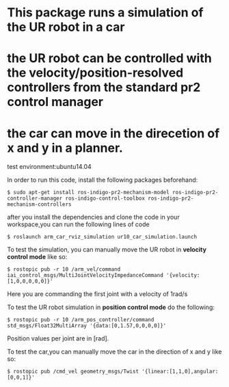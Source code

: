 # This package runs a simulation of the UR robot in a car 
# the UR robot can be controlled with the velocity/position-resolved controllers from the standard pr2 control manager
# the car can move in the direcetion of x and y in a planner.


test environment:ubuntu14.04


In order to run this code, install the following packages beforehand:
 
```
$ sudo apt-get install ros-indigo-pr2-mechanism-model ros-indigo-pr2-controller-manager ros-indigo-control-toolbox ros-indigo-pr2-mechanism-controllers
```

after you install the dependencies and clone the code in your workspace,you can run the following lines of code



```
$ roslaunch arm_car_rviz_simulation ur10_car_simulation.launch
```

To test the simulation, you can manually move the UR robot in **velocity control mode** like so:

```
$ rostopic pub -r 10 /arm_vel/command iai_control_msgs/MultiJointVelocityImpedanceCommand '{velocity:[1,0,0,0,0,0]}'
```

Here you are commanding the first joint with a velocity of 1rad/s

To test the UR robot simulation in **position control mode** do the following:

```
$ rostopic pub -r 10 /arm_pos_controller/command std_msgs/Float32MultiArray '{data:[0,1.57,0,0,0,0]}'
```
Position values per joint are in [rad].

To test the car,you can manually move the car in the direction of x and y like so:

```
$ rostopic pub /cmd_vel geometry_msgs/Twist '{linear:[1,1,0],angular:[0,0,1]}' 
```


